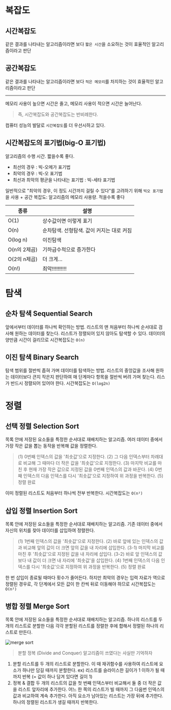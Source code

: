 # 복잡도
## 시간복잡도

같은 결과를 나타내는 알고리즘이라면 보다 `짧은 시간`을 소요하는 것이 효율적인 알고리즘이라고 판단
## 공간복잡도

같은 결과를 나타내는 알고리즘이라면 보다 `적은 메모리`를 차지하는 것이 효율적인 알고리즘이라고 판단
  

---

메모리 사용이 높으면 시간은 줄고, 메모리 사용이 적으면 시간은 늘어난다.


>즉, 시간복잡도와 공간복잡도는 반비례한다.

컴퓨터 성능의 발달로 `시간복잡도`를 더 우선시하고 있다.


## 시간복잡도의 표기법(big-O 표기법)

알고리즘의 수행 시간. 짧을수록 좋다.
- 최선의 경우 : 빅-오메가 표기법
- 최악의 경우 : 빅-오 표기법
- 최선과 최악의 평균을 나타내는 표기법 : 빅-세타 표기법

일반적으로 "최악의 경우, 이 정도 시간까지 걸릴 수 있다"를 고려하기 위해 `빅오 표기법`을 사용
+
공간 복잡도: 알고리즘의 메모리 사용량. 적을수록 좋다

| 종류        | 설명                       |
| --------- | ------------------------ |
| O(1)      | 상수값이면 이렇게 표기             |
| O(n)      | 순차탐색. 선형탐색. 값이 커지는 대로 커짐 |
| O(log n)  | 이진탐색                     |
| O(n의 2제곱) | 기하급수적으로 증가한다             |
| O(2의 n제곱) | 더 크게…                    |
| O(n!)     | 최악!!!!!!!!!!             |

# 탐색
## 순차 탐색 Sequential Search
앞에서부터 데이터를 하나씩 확인하는 방법. 리스트의 맨 처음부터 하나씩 순서대로 검사해 원하는 데이터를 찾는다. 리스트가 정렬되어 있지 않아도 탐색할 수 있다. 데이터의 양만큼 시간이 걸리므로 시간복잡도는 `O(n)`

## 이진 탐색 Binary Search
탐색 범위를 절반씩 좁혀 가며 데이터를 탐색하는 방법. 리스트의 중앙값을 조사해 원하는 데이터보다 큰지 작은지 판단하여 매 단계마다 항목을 절반씩 버려 가며 찾는다. 리스가 반드시 정렬되어 있어야 한다. 시간복잡도는 `O(log2n)`

# 정렬
## 선택 정렬 Selection Sort
목록 안에 저장된 요소들을 특정한 순서대로 재배치하는 알고리즘. 여러 데이터 중에서 가장 작은 값을 뽑는 동작을 반복해 값을 정렬한다.
>(1) 0번째 인덱스의 값을 '최솟값'으로 지정한다.
>(2) 그 다음 인덱스부터 차례대로 비교해 그 때마다 더 작은 값을 '최솟값'으로 지정한다.
>(3) 마지막 비교를 마친 후 현재 가장 작은 값으로 지정된 값을 0번째 인덱스의 값과 바꾼다.
>(4) 0번째 인덱스의 다음 인덱스를 다시 '최솟값'으로 지정하여 위 과정을 반복한다.
>(5) 정렬 완료

이미 정렬된 리스트도 처음부터 하나씩 전부 반복한다. 시간복잡도는 `O(n²)`

## 삽입 정렬 Insertion Sort
목록 안에 저장된 요소들을 특정한 순서대로 재배치하는 알고리즘. 기존 데이터 중에서 자신의 위치를 찾아 데이터를 삽입하여 정렬한다. 
>(1) 1번째 인덱스의 값을 '최솟값'으로 지정한다.
>(2) 바로 앞에 있는 인덱스의 값과 비교해 앞의 값이 더 크면 앞의 값을 내 자리에 삽입한다.
>(3-1) 마지막 비교를 마친 후 '최솟값'으로 지정된 값을 내 자리에 삽입다.
>(3-2) 바로 앞 인덱스의 값보다 내 값이 더 크면 내 자리에 '최솟값'을 삽입한다.
>(4) 1번째 인덱스의 다음 인덱스를 다시 '최솟값'으로 지정하여 위 과정을 반복한다.
>(5) 정렬 완료

한 번 삽입이 종료될 때마다 횟수가 줄어든다. 하지만 최악의 경우는 입력 자료가 역으로 정렬된 경우로, 각 단계에서 모든 값이 한 칸씩 뒤로 이동해야 하므로 시간복잡도는 `O(n²)`

## 병합 정렬 Merge Sort
목록 안에 저장된 요소들을 특정한 순서대로 재배치하는 알고리즘. 하나의 리스트를 두 개의 리스트로 분할한 다음 각각 분할된 리스트를 정렬한 후에 합해서 정렬된 하나의 리스트로 만든다.

![merge sort](https://upload.wikimedia.org/wikipedia/commons/thumb/c/cc/Merge-sort-example-300px.gif/220px-Merge-sort-example-300px.gif)

> 분할 정복 (Divide and Conquer) 알고리즘이 쓰였다는 사실만 기억하자

1. 분할
	리스트를 두 개의 리스트로 분할한다. 이 때 재귀함수를 사용하여 리스트에 요소가 하나만 담길 때까지 분할한다. 
	ex) 리스트를 슬라이스한 길이가 1 이하가 될 때까지 반복 (= 값이 하나 담겨 있다면 길이 1)
2. 정복 & 결합
	두 개의 리스트의 값을 첫 번째 인덱스부터 비교해서 둘 중 더 작은 값을 리스트 앞자리에 추가한다. 어느 한 쪽의 리스트가 빌 때까지 그 다음번 인덱스의 값과 비교하여 계속 추가한다. 아직 요소가 남아있는 리스트는 가장 뒤에 추가한다. 하나의 정렬된 리스트가 생길 때까지 반복한다. 
